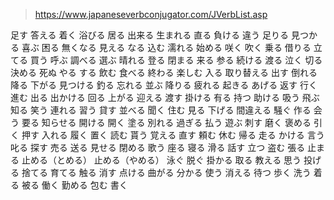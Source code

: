 >https://www.japaneseverbconjugator.com/JVerbList.asp

足す
答える
着く
浴びる
居る
出来る
生まれる
直る
負ける
違う
足りる
見つかる
喜ぶ
困る
無くなる
見える
なる
込む
濡れる
始める
咲く
吹く
乗る
借りる
立てる
買う
呼ぶ
調べる
選ぶ
晴れる
登る
閉まる
来る
参る
続ける
渡る
泣く
切る
決める
死ぬ
やる
する
飲む
食べる
終わる
楽しむ
入る
取り替える
出す
倒れる
降る
下がる
見つける
釣る
忘れる
並ぶ
降りる
疲れる
起きる
あげる
返す
行く
進む
出る
出かける
回る
上がる
迎える
渡す
掛ける
有る
持つ
助ける
吸う
飛ぶ
知る
笑う
連れる
習う
貸す
並べる
聞く
住む
見る
下げる
間違える
騒ぐ
作る
会う
要る
知らせる
開ける
開く
塗る
別れる
過ぎる
払う
遊ぶ
刺す
磨く
褒める
引く
押す
入れる
履く
置く
読む
貰う
覚える
直す
頼む
休む
帰る
走る
かける
言う
叱る
探す
売る
送る
見せる
閉める
歌う
座る
寝る
滑る
話す
立つ
盗む
張る
止まる
止める（とめる）
止める（やめる）
泳ぐ
脱ぐ
掛かる
取る
教える
思う
投げる
捨てる
育てる
触る
消す
点ける
曲がる
分かる
使う
消える
待つ
歩く
洗う
着る
被る
働く
勤める
包む
書く
